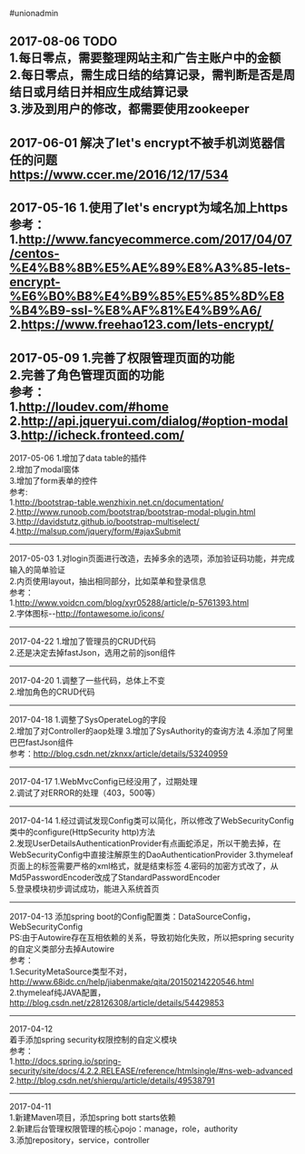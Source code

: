 #unionadmin

2017-08-06
TODO  
1.每日零点，需要整理网站主和广告主账户中的金额  
2.每日零点，需生成日结的结算记录，需判断是否是周结日或月结日并相应生成结算记录  
3.涉及到用户的修改，都需要使用zookeeper
--------------------------------------------------------------

2017-06-01
解决了let's encrypt不被手机浏览器信任的问题  
https://www.ccer.me/2016/12/17/534
--------------------------------------------------------------

2017-05-16
1.使用了let's encrypt为域名加上https  
参考：  
1.http://www.fancyecommerce.com/2017/04/07/centos-%E4%B8%8B%E5%AE%89%E8%A3%85-lets-encrypt-%E6%B0%B8%E4%B9%85%E5%85%8D%E8%B4%B9-ssl-%E8%AF%81%E4%B9%A6/  
2.https://www.freehao123.com/lets-encrypt/
--------------------------------------------------------------

2017-05-09
1.完善了权限管理页面的功能  
2.完善了角色管理页面的功能  
参考：  
1.http://loudev.com/#home  
2.http://api.jqueryui.com/dialog/#option-modal  
3.http://icheck.fronteed.com/
--------------------------------------------------------------

2017-05-06
1.增加了data table的插件  
2.增加了modal窗体  
3.增加了form表单的控件  
参考:  
1.http://bootstrap-table.wenzhixin.net.cn/documentation/  
2.http://www.runoob.com/bootstrap/bootstrap-modal-plugin.html  
3.http://davidstutz.github.io/bootstrap-multiselect/  
4.http://malsup.com/jquery/form/#ajaxSubmit

---------------------------------------------------------------
2017-05-03
1.对login页面进行改造，去掉多余的选项，添加验证码功能，并完成输入的简单验证  
2.内页使用layout，抽出相同部分，比如菜单和登录信息  
参考：  
1.http://www.voidcn.com/blog/xyr05288/article/p-5761393.html  
2.字体图标--http://fontawesome.io/icons/

----------------------------------------------------------------
2017-04-22
1.增加了管理员的CRUD代码  
2.还是决定去掉fastJson，选用之前的json组件

-----------------------------------------------------------------
2017-04-20
1.调整了一些代码，总体上不变  
2.增加角色的CRUD代码

-----------------------------------------------------------------
2017-04-18
1.调整了SysOperateLog的字段  
2.增加了对Controller的aop处理
3.增加了SysAuthority的查询方法
4.添加了阿里巴巴fastJson组件  
参考：http://blog.csdn.net/zknxx/article/details/53240959

------------------------------------------------------------------
2017-04-17
1.WebMvcConfig已经没用了，过期处理  
2.调试了对ERROR的处理（403，500等）

------------------------------------------------------------------
2017-04-14
1.经过调试发现Config类可以简化，所以修改了WebSecurityConfig类中的configure(HttpSecurity http)方法  
2.发现UserDetailsAuthenticationProvider有点画蛇添足，所以干脆去掉，在WebSecurityConfig中直接注解原生的DaoAuthenticationProvider
3.thymeleaf页面上的标签需要严格的xml格式，就是结束标签
4.密码的加密方式改了，从Md5PasswordEncoder改成了StandardPasswordEncoder  
5.登录模块初步调试成功，能进入系统首页

-------------------------------------------------------------------
2017-04-13
添加spring boot的Config配置类：DataSourceConfig，WebSecurityConfig  
PS:由于Autowire存在互相依赖的关系，导致初始化失败，所以把spring security的自定义类部分去掉Autowire  
参考：  
1.SecurityMetaSource类型不对，http://www.68idc.cn/help/jiabenmake/qita/20150214220546.html  
2.thymeleaf纯JAVA配置，http://blog.csdn.net/z28126308/article/details/54429853

--------------------------------------------------------------------
2017-04-12  
着手添加spring security权限控制的自定义模块  
参考：  
1.http://docs.spring.io/spring-security/site/docs/4.2.2.RELEASE/reference/htmlsingle/#ns-web-advanced 
2.http://blog.csdn.net/shierqu/article/details/49538791

---------------------------------------------------------------------
2017-04-11  
1.新建Maven项目，添加spring bott starts依赖    
2.新建后台管理权限管理的核心pojo：manage，role，authority    
3.添加repository，service，controller  
